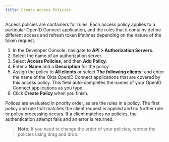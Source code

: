 ```yaml
---
title: Create Access Policies
---
```


Access policies are containers for rules. Each access policy applies to a particular OpenID Connect application, and the rules that it contains define different access and refresh token lifetimes depending on the nature of the token request.

1. In the Developer Console, navigate to **API > Authorization Servers**.
2. Select the name of an authorization server.
3. Select **Access Policies**, and then **Add Policy**.
4. Enter a **Name** and a **Description** for the policy.
5. Assign the policy to **All clients** or select **The following clients:** and enter the name of the Okta OpenID Connect applications that are covered by this access policy. This field auto-completes the names of your OpenID Connect applications as you type.
6. Click **Create Policy** when you finish.

Polices are evaluated in priority order, as are the rules in a policy.
The first policy and rule that matches the client request is applied and no further rule or policy processing occurs. If a client matches no policies, the authentication attempt fails and an error is returned.

> **Note:** If you need to change the order of your policies, reorder the policies using drag and drop.

<NextSectionLink/>